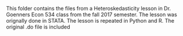 This folder contains the files from a Heteroskedasticity lesson in Dr. Goenners Econ 534 class from the fall 2017 semester.
The lesson was orignally done in STATA.
The lesson is repeated in Python and R.
The original .do file is included

